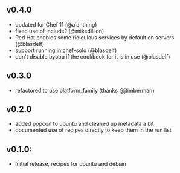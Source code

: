 ## v0.4.0
* updated for Chef 11 (@alanthing)
* fixed use of include? (@mikedillion)
* Red Hat enables some ridiculous services by default on servers (@blasdelf)
* support running in chef-solo (@blasdelf)
* don't disable byobu if the cookbook for it is in use (@blasdelf)

## v0.3.0
* refactored to use platform_family (thanks @jtimberman)

## v0.2.0

* added popcon to ubuntu and cleaned up metadata a bit
* documented use of recipes directly to keep them in the run list

## v0.1.0:

* initial release, recipes for ubuntu and debian
